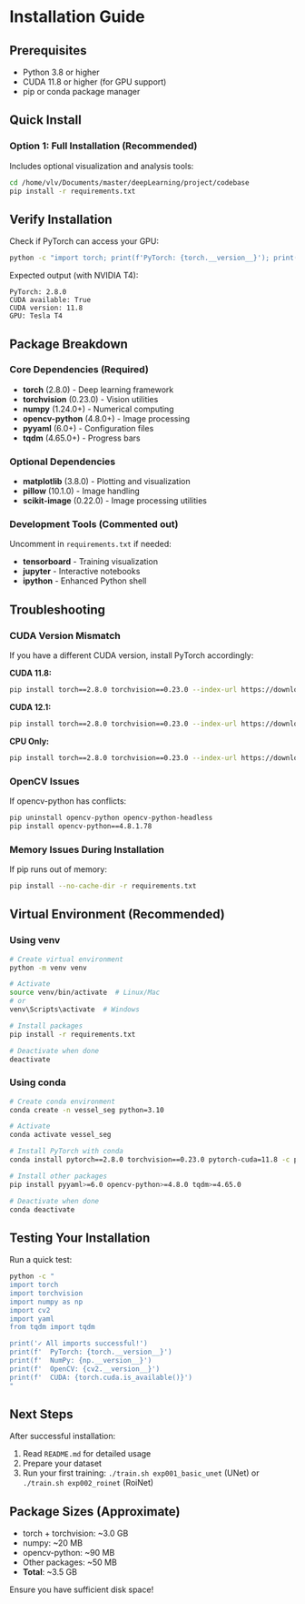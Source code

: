 # Installation Guide

## Prerequisites

- Python 3.8 or higher
- CUDA 11.8 or higher (for GPU support)
- pip or conda package manager

## Quick Install

### Option 1: Full Installation (Recommended)
Includes optional visualization and analysis tools:

```bash
cd /home/vlv/Documents/master/deepLearning/project/codebase
pip install -r requirements.txt
```


## Verify Installation

Check if PyTorch can access your GPU:

```bash
python -c "import torch; print(f'PyTorch: {torch.__version__}'); print(f'CUDA available: {torch.cuda.is_available()}'); print(f'CUDA version: {torch.version.cuda}'); print(f'GPU: {torch.cuda.get_device_name(0) if torch.cuda.is_available() else \"N/A\"}')"
```

Expected output (with NVIDIA T4):
```
PyTorch: 2.8.0
CUDA available: True
CUDA version: 11.8
GPU: Tesla T4
```

## Package Breakdown

### Core Dependencies (Required)
- **torch** (2.8.0) - Deep learning framework
- **torchvision** (0.23.0) - Vision utilities
- **numpy** (1.24.0+) - Numerical computing
- **opencv-python** (4.8.0+) - Image processing
- **pyyaml** (6.0+) - Configuration files
- **tqdm** (4.65.0+) - Progress bars

### Optional Dependencies
- **matplotlib** (3.8.0) - Plotting and visualization
- **pillow** (10.1.0) - Image handling
- **scikit-image** (0.22.0) - Image processing utilities

### Development Tools (Commented out)
Uncomment in `requirements.txt` if needed:
- **tensorboard** - Training visualization
- **jupyter** - Interactive notebooks
- **ipython** - Enhanced Python shell

## Troubleshooting

### CUDA Version Mismatch

If you have a different CUDA version, install PyTorch accordingly:

**CUDA 11.8:**
```bash
pip install torch==2.8.0 torchvision==0.23.0 --index-url https://download.pytorch.org/whl/cu118
```

**CUDA 12.1:**
```bash
pip install torch==2.8.0 torchvision==0.23.0 --index-url https://download.pytorch.org/whl/cu121
```

**CPU Only:**
```bash
pip install torch==2.8.0 torchvision==0.23.0 --index-url https://download.pytorch.org/whl/cpu
```

### OpenCV Issues

If opencv-python has conflicts:
```bash
pip uninstall opencv-python opencv-python-headless
pip install opencv-python==4.8.1.78
```

### Memory Issues During Installation

If pip runs out of memory:
```bash
pip install --no-cache-dir -r requirements.txt
```

## Virtual Environment (Recommended)

### Using venv
```bash
# Create virtual environment
python -m venv venv

# Activate
source venv/bin/activate  # Linux/Mac
# or
venv\Scripts\activate  # Windows

# Install packages
pip install -r requirements.txt

# Deactivate when done
deactivate
```

### Using conda
```bash
# Create conda environment
conda create -n vessel_seg python=3.10

# Activate
conda activate vessel_seg

# Install PyTorch with conda
conda install pytorch==2.8.0 torchvision==0.23.0 pytorch-cuda=11.8 -c pytorch -c nvidia

# Install other packages
pip install pyyaml>=6.0 opencv-python>=4.8.0 tqdm>=4.65.0

# Deactivate when done
conda deactivate
```

## Testing Your Installation

Run a quick test:

```bash
python -c "
import torch
import torchvision
import numpy as np
import cv2
import yaml
from tqdm import tqdm

print('✓ All imports successful!')
print(f'  PyTorch: {torch.__version__}')
print(f'  NumPy: {np.__version__}')
print(f'  OpenCV: {cv2.__version__}')
print(f'  CUDA: {torch.cuda.is_available()}')
"
```

## Next Steps

After successful installation:
1. Read `README.md` for detailed usage
2. Prepare your dataset
3. Run your first training: `./train.sh exp001_basic_unet` (UNet) or `./train.sh exp002_roinet` (RoiNet)

## Package Sizes (Approximate)

- torch + torchvision: ~3.0 GB
- numpy: ~20 MB
- opencv-python: ~90 MB
- Other packages: ~50 MB
- **Total**: ~3.5 GB

Ensure you have sufficient disk space! 